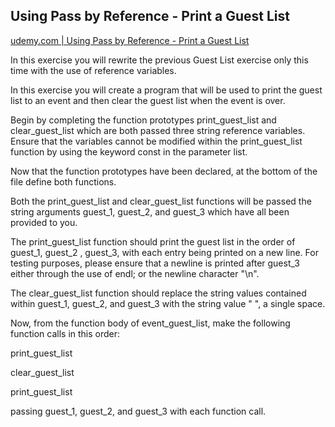 ## Using Pass by Reference - Print a Guest List

[udemy.com | Using Pass by Reference - Print a Guest List](https://www.udemy.com/course/beginning-c-plus-plus-programming/learn/quiz/4473508#questions)

In this exercise you will rewrite the previous Guest List exercise only this time with the use of reference variables.

In this exercise you will create a program that will be used to print the guest list to an event and then clear the guest list when the event is over.

Begin by completing the function prototypes print_guest_list and clear_guest_list which are both passed three string reference variables. Ensure that the variables cannot be modified within the print_guest_list function by using the keyword const in the parameter list.

Now that the function prototypes have been declared, at the bottom of the file define both functions.

Both the print_guest_list and clear_guest_list functions will be passed the string arguments guest_1, guest_2, and guest_3 which have all been provided to you.

The print_guest_list function should print the guest list in the order of guest_1, guest_2 , guest_3, with each entry being printed on a new line. For testing purposes, please ensure that a newline is printed after guest_3 either through the use of endl; or the newline character "\n". 

The clear_guest_list function should replace the string values contained within guest_1, guest_2, and guest_3 with the string value " ", a single space.

Now, from the function body of event_guest_list, make the following function calls in this order:

print_guest_list

clear_guest_list

print_guest_list

passing guest_1, guest_2, and guest_3 with each function call.